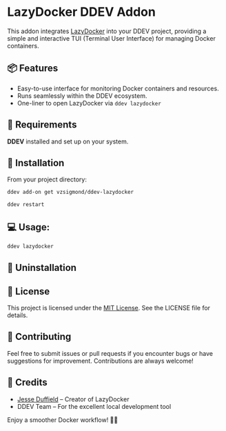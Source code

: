 # LazyDocker DDEV Addon

This addon integrates [LazyDocker](https://github.com/jesseduffield/lazydocker) into your DDEV project, providing a simple and interactive TUI (Terminal User Interface) for managing Docker containers.

## 📦 Features
- Easy-to-use interface for monitoring Docker containers and resources.
- Runs seamlessly within the DDEV ecosystem.
- One-liner to open LazyDocker via `ddev lazydocker`

## 🧰 Requirements
**DDEV** installed and set up on your system.

## 🚀 Installation

From your project directory:

```bash
ddev add-on get vzsigmond/ddev-lazydocker
```

```bash
ddev restart
```

## 💻 Usage:

```bash
ddev lazydocker
```

## 🧼 Uninstallation

## 📝 License

This project is licensed under the [MIT License](https://github.com/vzsigmond/ddev-lazydocker/blob/main/LICENSE). See the LICENSE file for details.

## 🤝 Contributing

Feel free to submit issues or pull requests if you encounter bugs or have suggestions for improvement. Contributions are always welcome!

## 🙌 Credits
- [Jesse Duffield](https://github.com/jesseduffield/) – Creator of LazyDocker
- DDEV Team – For the excellent local development tool

Enjoy a smoother Docker workflow! 🐳✨